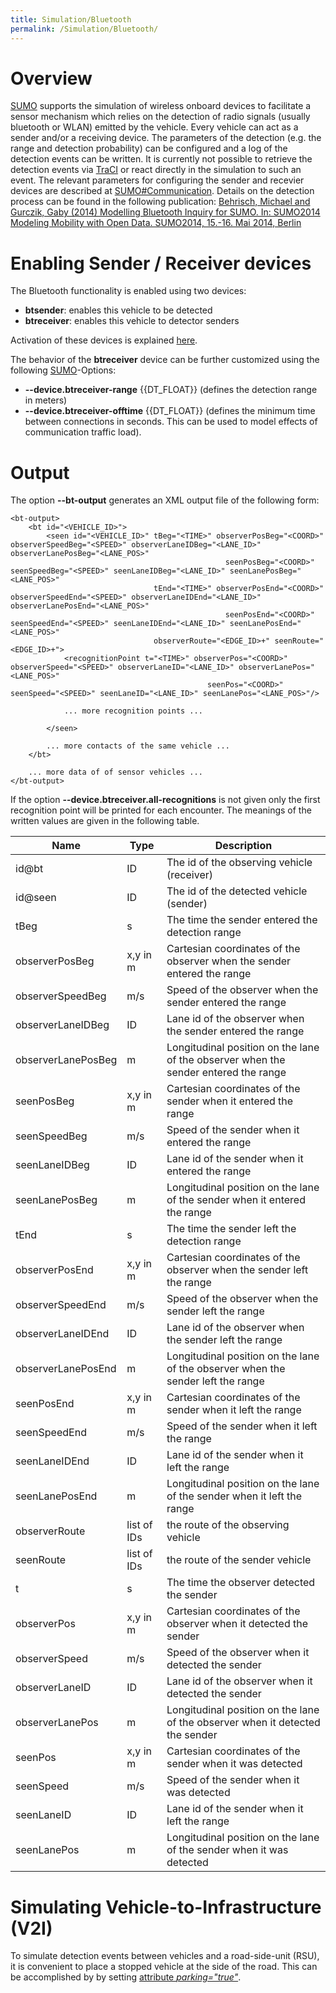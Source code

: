 ```yaml
---
title: Simulation/Bluetooth
permalink: /Simulation/Bluetooth/
---
```


# Overview

[SUMO](../SUMO.md) supports the simulation of wireless onboard
devices to facilitate a sensor mechanism which relies on the detection
of radio signals (usually bluetooth or WLAN) emitted by the vehicle.
Every vehicle can act as a sender and/or a receiving device. The
parameters of the detection (e.g. the range and detection probability)
can be configured and a log of the detection events can be written. It
is currently not possible to retrieve the detection events via
[TraCI](../TraCI.md) or react directly in the simulation to such an
event. The relevant parameters for configuring the sender and recevier
devices are described at
[SUMO\#Communication](../SUMO.md#communication). Details on the
detection process can be found in the following publication: [Behrisch,
Michael and Gurczik, Gaby (2014) Modelling Bluetooth Inquiry for SUMO.
In: SUMO2014 Modeling Mobility with Open Data. SUMO2014, 15.-16.
Mai 2014, Berlin](http://elib.dlr.de/95237/)

# Enabling Sender / Receiver devices

The Bluetooth functionality is enabled using two devices:

- **btsender**: enables this vehicle to be detected
- **btreceiver**: enables this vehicle to detector senders

Activation of these devices is explained [here](../Definition_of_Vehicles,_Vehicle_Types,_and_Routes.md#devices).

The behavior of the **btreceiver** device can be further customized using the following [SUMO](../SUMO.md)-Options:

- **--device.btreceiver-range** {{DT_FLOAT}} (defines the detection range in meters)
- **--device.btreceiver-offtime** {{DT_FLOAT}} (defines the minimum time between connections in seconds. This can be used to model effects of communication traffic load).

# Output

The option **--bt-output** generates an XML output file of the following form:

```
<bt-output>
    <bt id="<VEHICLE_ID>">
        <seen id="<VEHICLE_ID>" tBeg="<TIME>" observerPosBeg="<COORD>" observerSpeedBeg="<SPEED>" observerLaneIDBeg="<LANE_ID>" observerLanePosBeg="<LANE_POS>"
                                                seenPosBeg="<COORD>" seenSpeedBeg="<SPEED>" seenLaneIDBeg="<LANE_ID>" seenLanePosBeg="<LANE_POS>"
                                tEnd="<TIME>" observerPosEnd="<COORD>" observerSpeedEnd="<SPEED>" observerLaneIDEnd="<LANE_ID>" observerLanePosEnd="<LANE_POS>"
                                                seenPosEnd="<COORD>" seenSpeedEnd="<SPEED>" seenLaneIDEnd="<LANE_ID>" seenLanePosEnd="<LANE_POS>"
                                observerRoute="<EDGE_ID>+" seenRoute="<EDGE_ID>+">
            <recognitionPoint t="<TIME>" observerPos="<COORD>" observerSpeed="<SPEED>" observerLaneID="<LANE_ID>" observerLanePos="<LANE_POS>"
                                            seenPos="<COORD>" seenSpeed="<SPEED>" seenLaneID="<LANE_ID>" seenLanePos="<LANE_POS>"/>

            ... more recognition points ...

        </seen>

        ... more contacts of the same vehicle ...
    </bt>

    ... more data of of sensor vehicles ...
</bt-output>
```

If the option **--device.btreceiver.all-recognitions** is not given only the first recognition point will be
printed for each encounter. The meanings of the written values are given
in the following table.

| Name               | Type        | Description                                                                         |
| ------------------ | ----------- | ----------------------------------------------------------------------------------- |
| id\@bt              | ID          | The id of the observing vehicle (receiver)                                          |
| id\@seen            | ID          | The id of the detected vehicle (sender)                                             |
| tBeg               | s           | The time the sender entered the detection range                                     |
| observerPosBeg     | x,y in m    | Cartesian coordinates of the observer when the sender entered the range             |
| observerSpeedBeg   | m/s         | Speed of the observer when the sender entered the range                             |
| observerLaneIDBeg  | ID          | Lane id of the observer when the sender entered the range                           |
| observerLanePosBeg | m           | Longitudinal position on the lane of the observer when the sender entered the range |
| seenPosBeg         | x,y in m    | Cartesian coordinates of the sender when it entered the range                       |
| seenSpeedBeg       | m/s         | Speed of the sender when it entered the range                                       |
| seenLaneIDBeg      | ID          | Lane id of the sender when it entered the range                                     |
| seenLanePosBeg     | m           | Longitudinal position on the lane of the sender when it entered the range           |
| tEnd               | s           | The time the sender left the detection range                                        |
| observerPosEnd     | x,y in m    | Cartesian coordinates of the observer when the sender left the range                |
| observerSpeedEnd   | m/s         | Speed of the observer when the sender left the range                                |
| observerLaneIDEnd  | ID          | Lane id of the observer when the sender left the range                              |
| observerLanePosEnd | m           | Longitudinal position on the lane of the observer when the sender left the range    |
| seenPosEnd         | x,y in m    | Cartesian coordinates of the sender when it left the range                          |
| seenSpeedEnd       | m/s         | Speed of the sender when it left the range                                          |
| seenLaneIDEnd      | ID          | Lane id of the sender when it left the range                                        |
| seenLanePosEnd     | m           | Longitudinal position on the lane of the sender when it left the range              |
| observerRoute      | list of IDs | the route of the observing vehicle                                                  |
| seenRoute          | list of IDs | the route of the sender vehicle                                                     |
| t                  | s           | The time the observer detected the sender                                           |
| observerPos        | x,y in m    | Cartesian coordinates of the observer when it detected the sender                   |
| observerSpeed      | m/s         | Speed of the observer when it detected the sender                                   |
| observerLaneID     | ID          | Lane id of the observer when it detected the sender                                 |
| observerLanePos    | m           | Longitudinal position on the lane of the observer when it detected the sender       |
| seenPos            | x,y in m    | Cartesian coordinates of the sender when it was detected                            |
| seenSpeed          | m/s         | Speed of the sender when it was detected                                            |
| seenLaneID         | ID          | Lane id of the sender when it left the range                                        |
| seenLanePos        | m           | Longitudinal position on the lane of the sender when it was detected                |

# Simulating Vehicle-to-Infrastructure (V2I)

To simulate detection events between vehicles and a road-side-unit
(RSU), it is convenient to place a stopped vehicle at the side of the
road. This can be accomplished by by setting [attribute
*parking="true"*](../Definition_of_Vehicles,_Vehicle_Types,_and_Routes.md#stops).